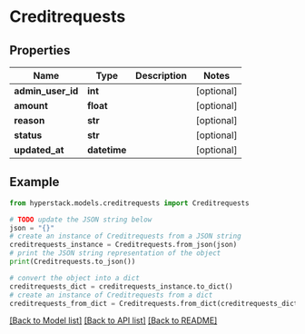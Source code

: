 # Creditrequests


## Properties

Name | Type | Description | Notes
------------ | ------------- | ------------- | -------------
**admin_user_id** | **int** |  | [optional] 
**amount** | **float** |  | [optional] 
**reason** | **str** |  | [optional] 
**status** | **str** |  | [optional] 
**updated_at** | **datetime** |  | [optional] 

## Example

```python
from hyperstack.models.creditrequests import Creditrequests

# TODO update the JSON string below
json = "{}"
# create an instance of Creditrequests from a JSON string
creditrequests_instance = Creditrequests.from_json(json)
# print the JSON string representation of the object
print(Creditrequests.to_json())

# convert the object into a dict
creditrequests_dict = creditrequests_instance.to_dict()
# create an instance of Creditrequests from a dict
creditrequests_from_dict = Creditrequests.from_dict(creditrequests_dict)
```
[[Back to Model list]](../README.md#documentation-for-models) [[Back to API list]](../README.md#documentation-for-api-endpoints) [[Back to README]](../README.md)


